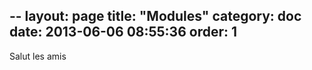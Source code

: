 --
layout: page
title: "Modules"
category: doc
date: 2013-06-06 08:55:36
order: 1
---
Salut les amis


